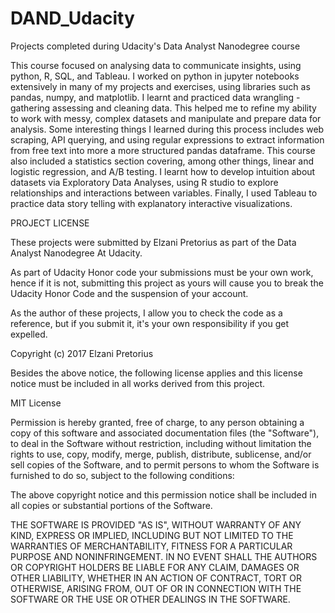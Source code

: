 # DAND_Udacity
Projects completed during Udacity's Data Analyst Nanodegree course

This course focused on analysing data to communicate insights, using python, R, SQL, and Tableau. 
I worked on python in jupyter notebooks extensively in many of my projects and exercises, using 
libraries such as pandas, numpy, and matplotlib. I learnt and practiced data wrangling - gathering 
assessing and cleaning data. This helped me to refine my ability to work with messy, complex datasets 
and manipulate and prepare data for analysis. Some interesting things I learned during this process 
includes web scraping, API querying, and using regular expressions to extract information from free 
text into more a more structured pandas dataframe. This course also included a statistics section 
covering, among other things, linear and logistic regression,  and A/B testing.
I learnt how to develop intuition about datasets via Exploratory Data Analyses, using R studio to
explore relationships and interactions between variables. Finally, I used Tableau to practice data 
story telling with explanatory interactive visualizations.

PROJECT LICENSE

These projects were submitted by Elzani Pretorius as part of the Data Analyst
Nanodegree At Udacity.

As part of Udacity Honor code your submissions must be your own work, hence if 
it is not, submitting this project as yours will cause you to break the Udacity
Honor Code and the suspension of your account.

As the author of these projects, I allow you to check the code as a reference, but if
you submit it, it's your own responsibility if you get expelled.

Copyright (c) 2017 Elzani Pretorius

Besides the above notice, the following license applies and this license notice
must be included in all works derived from this project.

MIT License

Permission is hereby granted, free of charge, to any person obtaining a copy
of this software and associated documentation files (the "Software"), to deal
in the Software without restriction, including without limitation the rights
to use, copy, modify, merge, publish, distribute, sublicense, and/or sell
copies of the Software, and to permit persons to whom the Software is
furnished to do so, subject to the following conditions:

The above copyright notice and this permission notice shall be included in all
copies or substantial portions of the Software.

THE SOFTWARE IS PROVIDED "AS IS", WITHOUT WARRANTY OF ANY KIND, EXPRESS OR
IMPLIED, INCLUDING BUT NOT LIMITED TO THE WARRANTIES OF MERCHANTABILITY,
FITNESS FOR A PARTICULAR PURPOSE AND NONINFRINGEMENT. IN NO EVENT SHALL THE
AUTHORS OR COPYRIGHT HOLDERS BE LIABLE FOR ANY CLAIM, DAMAGES OR OTHER
LIABILITY, WHETHER IN AN ACTION OF CONTRACT, TORT OR OTHERWISE, ARISING FROM,
OUT OF OR IN CONNECTION WITH THE SOFTWARE OR THE USE OR OTHER DEALINGS IN THE
SOFTWARE.
